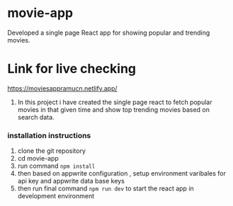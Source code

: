 # movie-app
Developed a single page React app for showing popular and trending movies.


# Link for live checking
https://moviesappramucn.netlify.app/

1) In this project i have created the single page react to fetch popular movies in that given time and show top trending movies based on search data.



### installation instructions

1) clone the git repository
2) cd movie-app
3) run command `npm install`
4) then based on appwrite configuration , setup environment varibales for api key and appwrite data base keys
5) then run final command `npm run dev` to start the react app in development environment

